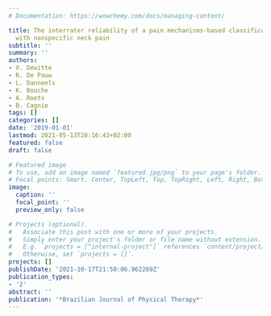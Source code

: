 ```yaml
---
# Documentation: https://wowchemy.com/docs/managing-content/

title: The interrater reliability of a pain mechanisms-based classification for patients
  with nonspecific neck pain
subtitle: ''
summary: ''
authors:
- V. Dewitte
- R. De Pauw
- L. Danneels
- K. Bouche
- A. Roets
- B. Cagnie
tags: []
categories: []
date: '2019-01-01'
lastmod: 2021-05-13T20:16:43+02:00
featured: false
draft: false

# Featured image
# To use, add an image named `featured.jpg/png` to your page's folder.
# Focal points: Smart, Center, TopLeft, Top, TopRight, Left, Right, BottomLeft, Bottom, BottomRight.
image:
  caption: ''
  focal_point: ''
  preview_only: false

# Projects (optional).
#   Associate this post with one or more of your projects.
#   Simply enter your project's folder or file name without extension.
#   E.g. `projects = ["internal-project"]` references `content/project/deep-learning/index.md`.
#   Otherwise, set `projects = []`.
projects: []
publishDate: '2021-10-17T21:50:06.962269Z'
publication_types:
- '2'
abstract: ''
publication: '*Brazilian Journal of Physical Therapy*'
---
```

